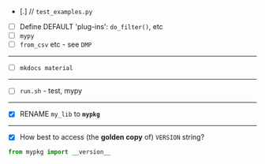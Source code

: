 - [.] // `test_examples.py`

- [ ] Define DEFAULT 'plug-ins': `do_filter()`, etc
- [ ] `mypy`
- [ ] `from_csv` etc - see `DMP`

----

- [ ] `mkdocs material`
  
----

- [ ] `run.sh` - test, mypy

----

- [x] RENAME `my_lib` to **`mypkg`**

----

- [x] How best to access (the **golden copy** of) `VERSION` string?

```python
from mypkg import __version__
```
